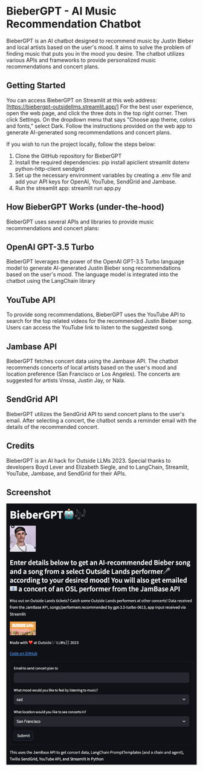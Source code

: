 # BieberGPT - AI Music Recommendation Chatbot
BieberGPT is an AI chatbot designed to recommend music by Justin Bieber and local artists based on the user's mood. It aims to solve the problem of finding music that puts you in the mood you desire. The chatbot utilizes various APIs and frameworks to provide personalized music recommendations and concert plans.

## Getting Started
You can access BieberGPT on Streamlit at this web address:
[https://biebergpt-outsidellms.streamlit.app/]
For the best user experience, open the web page, and click the three dots in the top right corner. Then click Settings. On the dropdown menu that says "Choose app theme, colors and fonts," select Dark. Follow the instructions provided on the web app to generate AI-generated song recommendations and concert plans. 

If you wish to run the project locally, follow the steps below:

1. Clone the GitHub repository for BieberGPT
2. Install the required dependencies: pip install apiclient streamlit dotenv python-http-client sendgrid
3. Set up the necessary environment variables by creating a .env file and add your API keys for OpenAI, YouTube, SendGrid and Jambase.
4. Run the streamlit app: streamlit run app.py

## How BieberGPT Works (under-the-hood)
BieberGPT uses several APIs and libraries to provide music recommendations and concert plans:
## **OpenAI GPT-3.5 Turbo**
BieberGPT leverages the power of the OpenAI GPT-3.5 Turbo language model to generate AI-generated Justin Bieber song recommendations based on the user's mood. The language model is integrated into the chatbot using the LangChain library
## **YouTube API**
To provide song recommendations, BieberGPT uses the YouTube API to search for the top related videos for the recommended Justin Bieber song. Users can access the YouTube link to listen to the suggested song.
## **Jambase API**
BieberGPT fetches concert data using the Jambase API. The chatbot recommends concerts of local artists based on the user's mood and location preference (San Francisco or Los Angeles). The concerts are suggested for artists Vnssa, Justin Jay, or Nala.
## **SendGrid API**
BieberGPT utilizes the SendGrid API to send concert plans to the user's email. After selecting a concert, the chatbot sends a reminder email with the details of the recommended concert.

## Credits
BieberGPT is an AI hack for Outside LLMs 2023. Special thanks to developers Boyd Lever and Elizabeth Siegle, and to LangChain, Streamlit, YouTube, Jambase, and SendGrid for their APIs.

## Screenshot  
![BieberGPT Screenshot](Assets/BieberGPT.png)


